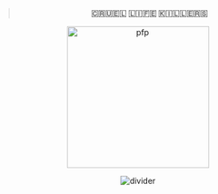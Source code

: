 <div align="center">

> **🇨​🇷​🇺​🇪​🇱​ 🇱​🇮​🇫​🇪​ 🇰​🇮​🇱​🇱​🇪​🇷​🇸​**

<img alt="pfp" src="https://user-images.githubusercontent.com/98690785/234971992-7a994a29-6fe6-49d7-b433-4dbe6d6c459b.png" height="250px">

![divider](https://user-images.githubusercontent.com/98690785/234953755-3fd23d4f-cc6f-4d72-8b8f-ee79e8789035.png)

</div>
